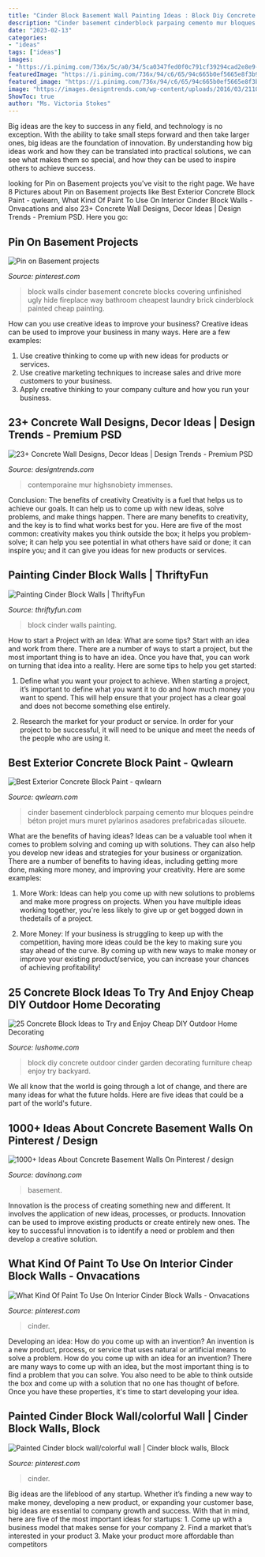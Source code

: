 ```yaml
---
title: "Cinder Block Basement Wall Painting Ideas : Block Diy Concrete Outdoor Cinder Garden Decorating Furniture Cheap Enjoy Try Backyard"
description: "Cinder basement cinderblock parpaing cemento mur bloques peindre béton projet murs muret pylarinos asadores prefabricadas silouete"
date: "2023-02-13"
categories:
- "ideas"
tags: ["ideas"]
images:
- "https://i.pinimg.com/736x/5c/a0/34/5ca0347fed0f0c791cf39294cad2e8e9--cinder-block-walls-cinder-blocks.jpg"
featuredImage: "https://i.pinimg.com/736x/94/c6/65/94c665b0ef5665e8f3b93dfe24ae6a49.jpg"
featured_image: "https://i.pinimg.com/736x/94/c6/65/94c665b0ef5665e8f3b93dfe24ae6a49.jpg"
image: "https://images.designtrends.com/wp-content/uploads/2016/03/21104822/Outdoor-Concrete-Wall-Ideas.jpeg"
ShowToc: true
author: "Ms. Victoria Stokes"
---
```



Big ideas are the key to success in any field, and technology is no exception. With the ability to take small steps forward and then take larger ones, big ideas are the foundation of innovation. By understanding how big ideas work and how they can be translated into practical solutions, we can see what makes them so special, and how they can be used to inspire others to achieve success.

	

		
looking for Pin on Basement projects you've visit to the right page. We have 8 Pictures about Pin on Basement projects like Best Exterior Concrete Block Paint - qwlearn, What Kind Of Paint To Use On Interior Cinder Block Walls - Onvacations and also 23+ Concrete Wall Designs, Decor Ideas | Design Trends - Premium PSD. Here you go:
		
    
## Pin On Basement Projects

<img loading=lazy src="https://i.pinimg.com/736x/5c/a0/34/5ca0347fed0f0c791cf39294cad2e8e9--cinder-block-walls-cinder-blocks.jpg" onerror="this.onerror=null;this.src='https://tse4.mm.bing.net/th?id=OIP.tz8uZTGBzN6IKwpSZBcWBwDFEs&amp;pid=15.1';" alt="Pin on Basement projects">

_Source: pinterest.com_

>block walls cinder basement concrete blocks covering unfinished ugly hide fireplace way bathroom cheapest laundry brick cinderblock painted cheap painting. 

	

How can you use creative ideas to improve your business?
Creative ideas can be used to improve your business in many ways. Here are a few examples:
1. Use creative thinking to come up with new ideas for products or services.
2. Use creative marketing techniques to increase sales and drive more customers to your business.
3. Apply creative thinking to your company culture and how you run your business.

    
## 23+ Concrete Wall Designs, Decor Ideas | Design Trends - Premium PSD

<img loading=lazy src="https://images.designtrends.com/wp-content/uploads/2016/03/21104822/Outdoor-Concrete-Wall-Ideas.jpeg" onerror="this.onerror=null;this.src='https://tse3.mm.bing.net/th?id=OIP.3lmIQMuQXAEKDHPfbdDg_wHaE8&amp;pid=15.1';" alt="23+ Concrete Wall Designs, Decor Ideas | Design Trends - Premium PSD">

_Source: designtrends.com_

>contemporaine mur highsnobiety immenses. 

	

Conclusion: The benefits of creativity
Creativity is a fuel that helps us to achieve our goals. It can help us to come up with new ideas, solve problems, and make things happen. There are many benefits to creativity, and the key is to find what works best for you. Here are five of the most common: creativity makes you think outside the box; it helps you problem-solve; it can help you see potential in what others have said or done; it can inspire you; and it can give you ideas for new products or services.

    
## Painting Cinder Block Walls | ThriftyFun

<img loading=lazy src="http://img.thrfun.com/img/024/791/painting_cinder_block_walls_fancy1.jpg" onerror="this.onerror=null;this.src='https://tse2.mm.bing.net/th?id=OIP.95aEazGm2kcyNuoOggEJKAAAAA&amp;pid=15.1';" alt="Painting Cinder Block Walls | ThriftyFun">

_Source: thriftyfun.com_

>block cinder walls painting. 

	

How to start a Project with an Idea: What are some tips?
Start with an idea and work from there. There are a number of ways to start a project, but the most important thing is to have an idea. Once you have that, you can work on turning that idea into a reality. Here are some tips to help you get started:
1. Define what you want your project to achieve. When starting a project, it’s important to define what you want it to do and how much money you want to spend. This will help ensure that your project has a clear goal and does not become something else entirely.

2. Research the market for your product or service. In order for your project to be successful, it will need to be unique and meet the needs of the people who are using it.

    
## Best Exterior Concrete Block Paint - Qwlearn

<img loading=lazy src="https://i.pinimg.com/originals/36/df/0b/36df0bf7f00a78e402f4afa7b5f200a5.jpg" onerror="this.onerror=null;this.src='https://tse4.mm.bing.net/th?id=OIP.MxyNHLzUvZCFLATxMpUGEQHaHa&amp;pid=15.1';" alt="Best Exterior Concrete Block Paint - qwlearn">

_Source: qwlearn.com_

>cinder basement cinderblock parpaing cemento mur bloques peindre béton projet murs muret pylarinos asadores prefabricadas silouete. 

	

What are the benefits of having ideas?
Ideas can be a valuable tool when it comes to problem solving and coming up with solutions. They can also help you develop new ideas and strategies for your business or organization. There are a number of benefits to having ideas, including getting more done, making more money, and improving your creativity. Here are some examples:
1. More Work: Ideas can help you come up with new solutions to problems and make more progress on projects. When you have multiple ideas working together, you're less likely to give up or get bogged down in thedetails of a project.

2. More Money: If your business is struggling to keep up with the competition, having more ideas could be the key to making sure you stay ahead of the curve. By coming up with new ways to make money or improve your existing product/service, you can increase your chances of achieving profitability!

    
## 25 Concrete Block Ideas To Try And Enjoy Cheap DIY Outdoor Home Decorating

<img loading=lazy src="https://www.lushome.com/wp-content/uploads/2017/08/cinder-block-furniture-backyard-ideas-4.jpg" onerror="this.onerror=null;this.src='https://tse1.mm.bing.net/th?id=OIP.4P2k5sPHPjA3bv7mYaAafwHaEr&amp;pid=15.1';" alt="25 Concrete Block Ideas to Try and Enjoy Cheap DIY Outdoor Home Decorating">

_Source: lushome.com_

>block diy concrete outdoor cinder garden decorating furniture cheap enjoy try backyard. 

	

We all know that the world is going through a lot of change, and there are many ideas for what the future holds. Here are five ideas that could be a part of the world's future.

    
## 1000+ Ideas About Concrete Basement Walls On Pinterest / Design

<img loading=lazy src="http://assets.davinong.com/images/entry/2016/12/10/23416/grey-basement-walls-in-old-houses.png" onerror="this.onerror=null;this.src='https://tse2.mm.bing.net/th?id=OIP.oDii21IBPsjypd4oYSYB6QHaFi&amp;pid=15.1';" alt="1000+ Ideas About Concrete Basement Walls On Pinterest / design">

_Source: davinong.com_

>basement. 

	

Innovation is the process of creating something new and different. It involves the application of new ideas, processes, or products. Innovation can be used to improve existing products or create entirely new ones. The key to successful innovation is to identify a need or problem and then develop a creative solution.

    
## What Kind Of Paint To Use On Interior Cinder Block Walls - Onvacations

<img loading=lazy src="https://i.pinimg.com/736x/1b/24/e2/1b24e27548895ab7fa1082c3062a745d.jpg" onerror="this.onerror=null;this.src='https://tse4.mm.bing.net/th?id=OIP.j1xT2BRUjb9LC5nNcZGZ4AHaLH&amp;pid=15.1';" alt="What Kind Of Paint To Use On Interior Cinder Block Walls - Onvacations">

_Source: pinterest.com_

>cinder. 

	

Developing an idea: How do you come up with an invention?
An invention is a new product, process, or service that uses natural or artificial means to solve a problem. How do you come up with an idea for an invention? There are many ways to come up with an idea, but the most important thing is to find a problem that you can solve. You also need to be able to think outside the box and come up with a solution that no one has thought of before. Once you have these properties, it's time to start developing your idea.

    
## Painted Cinder Block Wall/colorful Wall | Cinder Block Walls, Block

<img loading=lazy src="https://i.pinimg.com/736x/94/c6/65/94c665b0ef5665e8f3b93dfe24ae6a49.jpg" onerror="this.onerror=null;this.src='https://tse3.mm.bing.net/th?id=OIP.nhHLNL8H2-dIp93nC-i6XAHaFj&amp;pid=15.1';" alt="Painted Cinder block wall/colorful wall | Cinder block walls, Block">

_Source: pinterest.com_

>cinder. 

	

Big ideas are the lifeblood of any startup. Whether it’s finding a new way to make money, developing a new product, or expanding your customer base, big ideas are essential to company growth and success. With that in mind, here are five of the most important ideas for startups: 1. Come up with a business model that makes sense for your company 2. Find a market that’s interested in your product 3. Make your product more affordable than competitors 
